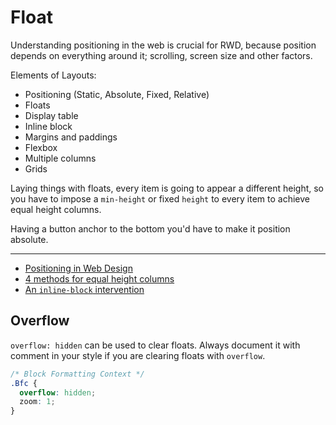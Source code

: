 # Float

Understanding positioning in the web is crucial for RWD, because position depends on everything around it; scrolling, screen size and other factors.

Elements of Layouts:

* Positioning (Static, Absolute, Fixed, Relative)
* Floats
* Display table
* Inline block
* Margins and paddings
* Flexbox
* Multiple columns
* Grids

Laying things with floats, every item is going to appear a different height, so you have to impose a `min-height` or fixed `height` to every item to achieve equal height columns.

Having a button anchor to the bottom you'd have to make it position absolute.

---

* [Positioning in Web Design](http://blog.froont.com/positioning-in-web-design/)
* [4 methods for equal height columns](http://www.vanseodesign.com/css/equal-height-columns/)
* [An `inline-block` intervention](https://medium.com/@drewisthe/an-inline-block-intervention-6ce18a3f7edf)

## Overflow

`overflow: hidden` can be used to clear floats. Always document it with comment in your style if you are clearing floats with `overflow`.

```scss
/* Block Formatting Context */
.Bfc {
  overflow: hidden;
  zoom: 1;}
```